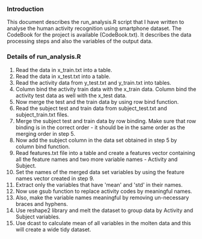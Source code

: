 ### Introduction

This document describes the run_analysis.R script that I have written to analyse the 
human activity recognition using smartphone dataset. 
The CodeBook for the project is available (CodeBook.txt). It describes the data processing 
steps and also the variables of the output data. 

### Details of run_analysis.R

1. Read the data in x_train.txt into a table. 
2. Read the data in x_test.txt into a table. 
3. Read the activity data from y_test.txt and y_train.txt into tables.
4. Column bind the activity train data with the x_train data. Column bind the activity test data as well with the x_test data. 
5. Now merge the test and the train data by using row bind function. 
6. Read the subject test and train data from subject_test.txt and subject_train.txt files. 
7. Merge the subject test and train data by row binding. Make sure that row binding is in the correct order - 
it should be in the same order as the merging order in step 5.
8. Now add the subject column in the data set obtained in step 5 by column bind function. 
9. Read features.txt file into a table and create a features vector containing all the feature names and two more variable names - Activity and Subject.
10. Set the names of the merged data set variables by using the feature names vector created in step 9. 
11. Extract only the variables that have 'mean' and 'std' in their names.
12. Now use gsub function to replace activity codes by meaningful names. 
13. Also, make the variable names meaningful by removing un-necessary braces and hyphens. 
14. Use reshape2 library and melt the dataset to group data by Activity and Subject variables. 
15. Use dcast to calculate mean of all variables in the molten data and this will create a wide tidy dataset. 



